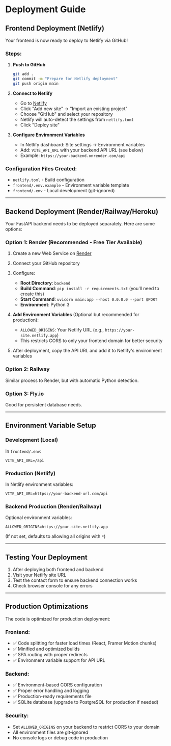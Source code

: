 # Deployment Guide

## Frontend Deployment (Netlify)

Your frontend is now ready to deploy to Netlify via GitHub!

### Steps:

1. **Push to GitHub**
   ```bash
   git add .
   git commit -m "Prepare for Netlify deployment"
   git push origin main
   ```

2. **Connect to Netlify**
   - Go to [Netlify](https://netlify.com)
   - Click "Add new site" → "Import an existing project"
   - Choose "GitHub" and select your repository
   - Netlify will auto-detect the settings from `netlify.toml`
   - Click "Deploy site"

3. **Configure Environment Variables**
   - In Netlify dashboard: Site settings → Environment variables
   - Add: `VITE_API_URL` with your backend API URL (see below)
   - Example: `https://your-backend.onrender.com/api`

### Configuration Files Created:
- `netlify.toml` - Build configuration
- `frontend/.env.example` - Environment variable template
- `frontend/.env` - Local development (git-ignored)

---

## Backend Deployment (Render/Railway/Heroku)

Your FastAPI backend needs to be deployed separately. Here are some options:

### Option 1: Render (Recommended - Free Tier Available)

1. Create a new Web Service on [Render](https://render.com)
2. Connect your GitHub repository
3. Configure:
   - **Root Directory**: `backend`
   - **Build Command**: `pip install -r requirements.txt` (you'll need to create this)
   - **Start Command**: `uvicorn main:app --host 0.0.0.0 --port $PORT`
   - **Environment**: Python 3

4. **Add Environment Variables** (Optional but recommended for production):
   - `ALLOWED_ORIGINS`: Your Netlify URL (e.g., `https://your-site.netlify.app`)
   - This restricts CORS to only your frontend domain for better security

5. After deployment, copy the API URL and add it to Netlify's environment variables

### Option 2: Railway

Similar process to Render, but with automatic Python detection.

### Option 3: Fly.io

Good for persistent database needs.

---

## Environment Variable Setup

### Development (Local)
In `frontend/.env`:
```
VITE_API_URL=/api
```

### Production (Netlify)
In Netlify environment variables:
```
VITE_API_URL=https://your-backend-url.com/api
```

### Backend Production (Render/Railway)
Optional environment variables:
```
ALLOWED_ORIGINS=https://your-site.netlify.app
```
(If not set, defaults to allowing all origins with `*`)

---

## Testing Your Deployment

1. After deploying both frontend and backend
2. Visit your Netlify site URL
3. Test the contact form to ensure backend connection works
4. Check browser console for any errors

---

## Production Optimizations

The code is optimized for production deployment:

### Frontend:
- ✅ Code splitting for faster load times (React, Framer Motion chunks)
- ✅ Minified and optimized builds
- ✅ SPA routing with proper redirects
- ✅ Environment variable support for API URL

### Backend:
- ✅ Environment-based CORS configuration
- ✅ Proper error handling and logging
- ✅ Production-ready requirements file
- ✅ SQLite database (upgrade to PostgreSQL for production if needed)

### Security:
- Set `ALLOWED_ORIGINS` on your backend to restrict CORS to your domain
- All environment files are git-ignored
- No console logs or debug code in production

